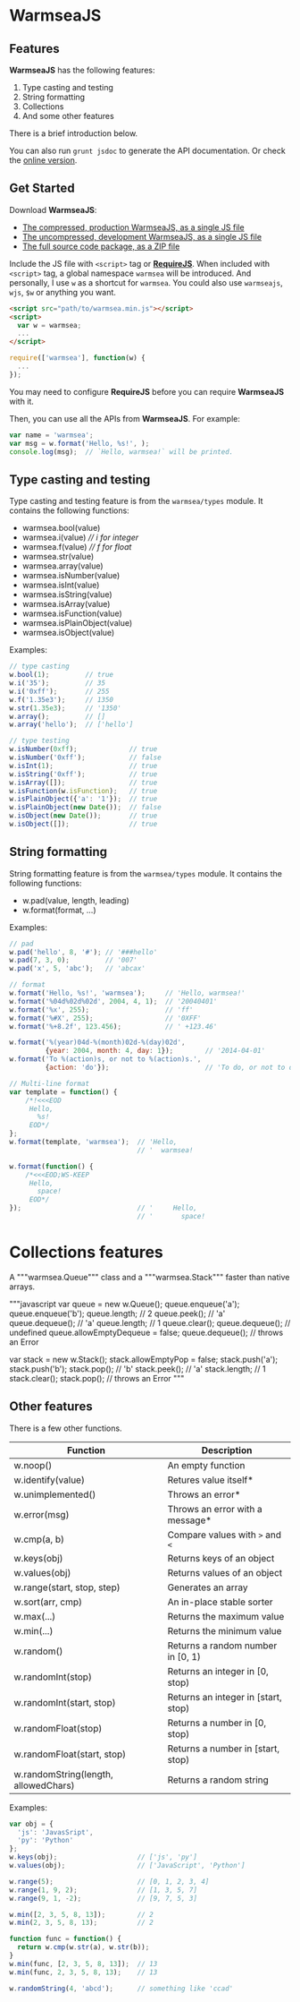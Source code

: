 WarmseaJS
=========


Features
--------

**WarmseaJS** has the following features:

1. Type casting and testing
2. String formatting
3. Collections
3. And some other features

There is a brief introduction below.

You can also run `grunt jsdoc` to generate the API documentation. Or check the
[online version](http://warmsea.github.io/warmseajs/jsdoc/).

Get Started
-----------

Download **WarmseaJS**:
* [The compressed, production WarmseaJS, as a single JS file](https://raw.githubusercontent.com/warmsea/WarmseaJS/master/dist/warmsea-v0.4.0.min.js)
* [The uncompressed, development WarmseaJS, as a single JS file](https://raw.githubusercontent.com/warmsea/WarmseaJS/master/dist/warmsea-v0.4.0.js)
* [The full source code package, as a ZIP file](https://github.com/warmsea/WarmseaJS/releases/download/v0.4.0/warmseajs-v0.4.0.zip)

Include the JS file with `<script>` tag or [**RequireJS**](http://requirejs.org/).
When included with `<script>` tag, a global namespace `warmsea` will be
introduced. And personally, I use `w` as a shortcut for `warmsea`. You could
also use `warmseajs`, `wjs`, `$w` or anything you want.

```html
<script src="path/to/warmsea.min.js"></script>
<script>
  var w = warmsea;
  ...
</script>
```

```javascript
require(['warmsea'], function(w) {
  ...
});
```

You may need to configure **RequireJS** before you can require **WarmseaJS**
with it.

Then, you can use all the APIs from **WarmseaJS**. For example:

```javascript
var name = 'warmsea';
var msg = w.format('Hello, %s!', );
console.log(msg);  // `Hello, warmsea!` will be printed.
```


Type casting and testing
------------------------

Type casting and testing feature is from the `warmsea/types` module. It
contains the following functions:

* warmsea.bool(value)
* warmsea.i(value)  *// i for integer*
* warmsea.f(value)  *// f for float*
* warmsea.str(value)
* warmsea.array(value)
* warmsea.isNumber(value)
* warmsea.isInt(value)
* warmsea.isString(value)
* warmsea.isArray(value)
* warmsea.isFunction(value)
* warmsea.isPlainObject(value)
* warmsea.isObject(value)

Examples:

```javascript
// type casting
w.bool(1);         // true
w.i('35');         // 35
w.i('0xff');       // 255
w.f('1.35e3');     // 1350
w.str(1.35e3);     // '1350'
w.array();         // []
w.array('hello');  // ['hello']
```

```javascript
// type testing
w.isNumber(0xff);             // true
w.isNumber('0xff');           // false
w.isInt(1);                   // true
w.isString('0xff');           // true
w.isArray([]);                // true
w.isFunction(w.isFunction);   // true
w.isPlainObject({'a': '1'});  // true
w.isPlainObject(new Date());  // false
w.isObject(new Date());       // true
w.isObject([]);               // true
```


String formatting
-----------------

String formatting feature is from the `warmsea/types` module. It contains the
following functions:

* w.pad(value, length, leading)
* w.format(format, ...)

Examples:

```javascript
// pad
w.pad('hello', 8, '#'); // '###hello' 
w.pad(7, 3, 0);         // '007'
w.pad('x', 5, 'abc');   // 'abcax'
```

```javascript
// format
w.format('Hello, %s!', 'warmsea');     // 'Hello, warmsea!'
w.format('%04d%02d%02d', 2004, 4, 1);  // '20040401'
w.format('%x', 255);                   // 'ff'
w.format('%#X', 255);                  // '0XFF'
w.format('%+8.2f', 123.456);           // ' +123.46'

w.format('%(year)04d-%(month)02d-%(day)02d',
         {year: 2004, month: 4, day: 1});        // '2014-04-01'
w.format('To %(action)s, or not to %(action)s.',
         {action: 'do'});                        // 'To do, or not to do.'
```

```javascript
// Multi-line format
var template = function() {
    /*!<<<EOD
     Hello,
       %s!
     EOD*/
};
w.format(template, 'warmsea');  // 'Hello,
                                // '  warmsea!

w.format(function() {
    /*<<<EOD;WS-KEEP
     Hello,
       space!
     EOD*/
});                             // '     Hello,
                                // '       space!
```


Collections features
====================

A """warmsea.Queue""" class and a """warmsea.Stack""" faster than native arrays.

"""javascript
var queue = new w.Queue();
queue.enqueue('a');
queue.enqueue('b');
queue.length;                     // 2
queue.peek();                     // 'a'
queue.dequeue();                  // 'a'
queue.length;                     // 1
queue.clear();
queue.dequeue();                  // undefined
queue.allowEmptyDequeue = false;
queue.dequeue();                  // throws an Error

var stack = new w.Stack();
stack.allowEmptyPop = false;
stack.push('a');
stack.push('b');
stack.pop();                      // 'b'
stack.peek();                     // 'a'
stack.length;                     // 1
stack.clear();
stack.pop();                      // throws an Error
"""


Other features
--------------

There is a few other functions.

Function                             | Description
------------------------------------ | -----------
w.noop()                             | An empty function
w.identify(value)                    | Retures value itself*
w.unimplemented()                    | Throws an error*
w.error(msg)                         | Throws an error with a message*
w.cmp(a, b)                          | Compare values with `>` and `<`
w.keys(obj)                          | Returns keys of an object
w.values(obj)                        | Returns values of an object
w.range(start, stop, step)           | Generates an array
w.sort(arr, cmp)                     | An in-place stable sorter
w.max(...)                           | Returns the maximum value
w.min(...)                           | Returns the minimum value
w.random()                           | Returns a random number in [0, 1)
w.randomInt(stop)                    | Returns an integer in [0, stop)
w.randomInt(start, stop)             | Returns an integer in [start, stop)
w.randomFloat(stop)                  | Returns a number in [0, stop)
w.randomFloat(start, stop)           | Returns a number in [start, stop)
w.randomString(length, allowedChars) | Returns a random string

Examples:

```javascript
var obj = {
  'js': 'JavasSript',
  'py': 'Python'
};
w.keys(obj);                    // ['js', 'py']
w.values(obj);                  // ['JavaScript', 'Python']

w.range(5);                     // [0, 1, 2, 3, 4]
w.range(1, 9, 2);               // [1, 3, 5, 7]
w.range(9, 1, -2);              // [9, 7, 5, 3]

w.min([2, 3, 5, 8, 13]);        // 2
w.min(2, 3, 5, 8, 13);          // 2

function func = function() {
  return w.cmp(w.str(a), w.str(b));
}
w.min(func, [2, 3, 5, 8, 13]);  // 13
w.min(func, 2, 3, 5, 8, 13);    // 13

w.randomString(4, 'abcd');      // something like 'ccad'
```
